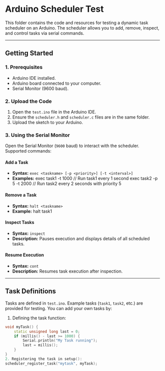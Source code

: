 # Arduino Scheduler Test

This folder contains the code and resources for testing a dynamic task scheduler on an Arduino. The scheduler allows you to add, remove, inspect, and control tasks via serial commands.


---

## **Getting Started**

### **1. Prerequisites**
- Arduino IDE installed.
- Arduino board connected to your computer.
- Serial Monitor (9600 baud).

### **2. Upload the Code**
1. Open the `test.ino` file in the Arduino IDE.
2. Ensure the `scheduler.h` and `scheduler.c` files are in the same folder.
3. Upload the sketch to your Arduino.

### **3. Using the Serial Monitor**
Open the Serial Monitor (`9600` baud) to interact with the scheduler. Supported commands:

#### **Add a Task**
- **Syntax:** `exec <taskname> [-p <priority>] [-t <interval>]`
- **Examples:**
exec task1 -t 1000 // Run task1 every 1 second
exec task2 -p 5 -t 2000 // Run task2 every 2 seconds with priority 5

#### **Remove a Task**
- **Syntax:** `halt <taskname>`
- **Example:**
halt task1

#### **Inspect Tasks**
- **Syntax:** `inspect`
- **Description:** Pauses execution and displays details of all scheduled tasks.

#### **Resume Execution**
- **Syntax:** `cont`
- **Description:** Resumes task execution after inspection.

---

## **Task Definitions**
Tasks are defined in `test.ino`. Example tasks (`task1`, `task2`, etc.) are provided for testing. You can add your own tasks by:
1. Defining the task function:
 ```cpp
 void myTask() {
     static unsigned long last = 0;
     if (millis() - last >= 1000) {
         Serial.println("My Task running");
         last = millis();
     }
 }
2. Registering the task in setup():
scheduler_register_task("mytask", myTask);
